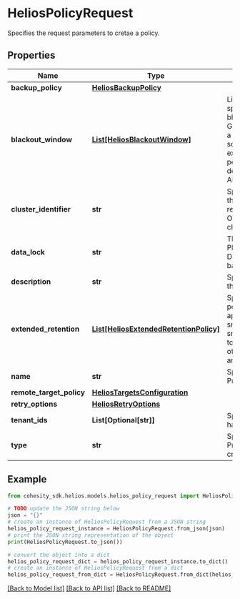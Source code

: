 # HeliosPolicyRequest

Specifies the request parameters to cretae a policy.

## Properties

Name | Type | Description | Notes
------------ | ------------- | ------------- | -------------
**backup_policy** | [**HeliosBackupPolicy**](HeliosBackupPolicy.md) |  | [optional] 
**blackout_window** | [**List[HeliosBlackoutWindow]**](HeliosBlackoutWindow.md) | List of Blackout Windows. If specified, this field defines blackout periods when new Group Runs are not started. If a Group Run has been scheduled but not yet executed and the blackout period starts, the behavior depends on the policy field AbortInBlackoutPeriod. | [optional] 
**cluster_identifier** | **str** | Specifies the cluster to which this policy belongs. This required is only for type OnPremPolicy. The format is clusterId:clusterIncarnationId. | [optional] 
**data_lock** | **str** | This field is now deprecated. Please use the DataLockConfig in the backup retention. | [optional] 
**description** | **str** | Specifies the description of the Protection Policy. | [optional] 
**extended_retention** | [**List[HeliosExtendedRetentionPolicy]**](HeliosExtendedRetentionPolicy.md) | Specifies additional retention policies that should be applied to the backup snapshots. A backup snapshot will be retained up to a time that is the maximum of all retention policies that are applicable to it. | [optional] 
**name** | **str** | Specifies the name of the Protection Policy. | 
**remote_target_policy** | [**HeliosTargetsConfiguration**](HeliosTargetsConfiguration.md) |  | [optional] 
**retry_options** | [**HeliosRetryOptions**](HeliosRetryOptions.md) |  | [optional] 
**tenant_ids** | **List[Optional[str]]** | Specifies the tenants which have access to this object. | [optional] [readonly] 
**type** | **str** | Specifies the type of the Protection Policy to be created on Helios. | 

## Example

```python
from cohesity_sdk.helios.models.helios_policy_request import HeliosPolicyRequest

# TODO update the JSON string below
json = "{}"
# create an instance of HeliosPolicyRequest from a JSON string
helios_policy_request_instance = HeliosPolicyRequest.from_json(json)
# print the JSON string representation of the object
print(HeliosPolicyRequest.to_json())

# convert the object into a dict
helios_policy_request_dict = helios_policy_request_instance.to_dict()
# create an instance of HeliosPolicyRequest from a dict
helios_policy_request_from_dict = HeliosPolicyRequest.from_dict(helios_policy_request_dict)
```
[[Back to Model list]](../README.md#documentation-for-models) [[Back to API list]](../README.md#documentation-for-api-endpoints) [[Back to README]](../README.md)


